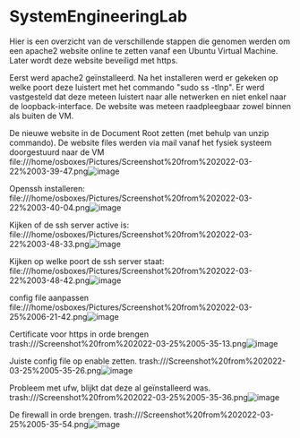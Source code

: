 # SystemEngineeringLab
Hier is een overzicht van de verschillende stappen die genomen werden om een apache2 website online te zetten vanaf een Ubuntu Virtual Machine. Later wordt deze website beveiligd met https.

Eerst werd apache2 geïnstalleerd. Na het installeren werd er gekeken op welke poort deze luistert met het commando "sudo ss -tlnp".
Er werd vastgesteld dat deze meteen luistert naar alle netwerken en niet enkel naar de loopback-interface.
De website was meteen raadpleegbaar zowel binnen als buiten de VM.

De nieuwe website in de Document Root zetten (met behulp van unzip commando). De website files werden via mail vanaf het fysiek systeem doorgestuurd naar de VM
file:///home/osboxes/Pictures/Screenshot%20from%202022-03-22%2003-39-47.png![image](https://user-images.githubusercontent.com/92029627/160095506-2bd325c8-6f67-4de6-90c0-cde455d73466.png)

Openssh installeren:
file:///home/osboxes/Pictures/Screenshot%20from%202022-03-22%2003-40-04.png![image](https://user-images.githubusercontent.com/92029627/160095850-4586c39a-633c-42d2-9f52-fe1d28ec046b.png)

Kijken of de ssh server active is:
file:///home/osboxes/Pictures/Screenshot%20from%202022-03-22%2003-48-33.png![image](https://user-images.githubusercontent.com/92029627/160095974-d6e4ccdf-5c90-4fa9-89d8-544c9af695f2.png)

Kijken op welke poort de ssh server staat:
file:///home/osboxes/Pictures/Screenshot%20from%202022-03-22%2003-48-42.png![image](https://user-images.githubusercontent.com/92029627/160096111-10eb9b90-f609-479b-be52-2dcffda4725c.png)

config file aanpassen
file:///home/osboxes/Pictures/Screenshot%20from%202022-03-25%2006-21-42.png![image](https://user-images.githubusercontent.com/92029627/160102860-a90b10d1-ae30-45f5-8714-39dcd5711877.png)


Certificate voor https in orde brengen
trash:///Screenshot%20from%202022-03-25%2005-35-13.png![image](https://user-images.githubusercontent.com/92029627/160101941-3297c295-38e7-4f67-96c3-457673d8e5b9.png)


Juiste config file op enable zetten.
trash:///Screenshot%20from%202022-03-25%2005-35-26.png![image](https://user-images.githubusercontent.com/92029627/160102312-c5cafca3-5916-4446-a4c5-d89e029d177e.png)


Probleem met ufw, blijkt dat deze al geïnstalleerd was.
trash:///Screenshot%20from%202022-03-25%2005-35-36.png![image](https://user-images.githubusercontent.com/92029627/160102112-f5c7e3f2-93a2-4789-b104-9e5b87bc14ae.png)

De firewall in orde brengen.
trash:///Screenshot%20from%202022-03-25%2005-35-54.png![image](https://user-images.githubusercontent.com/92029627/160102417-6188fdc7-95eb-457c-babc-3c6c87efc805.png)

